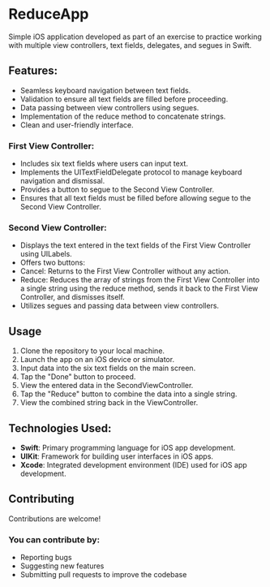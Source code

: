 # ReduceApp
Simple iOS application developed as part of an exercise to practice working with multiple view controllers, text fields, delegates, and segues in Swift. 

## Features:
- Seamless keyboard navigation between text fields.
- Validation to ensure all text fields are filled before proceeding.
- Data passing between view controllers using segues.
- Implementation of the reduce method to concatenate strings.
- Clean and user-friendly interface.

### First View Controller:
- Includes six text fields where users can input text.
- Implements the UITextFieldDelegate protocol to manage keyboard navigation and dismissal.
- Provides a button to segue to the Second View Controller.
- Ensures that all text fields must be filled before allowing segue to the Second View Controller.

### Second View Controller:
- Displays the text entered in the text fields of the First View Controller using UILabels.
- Offers two buttons:
- Cancel: Returns to the First View Controller without any action.
- Reduce: Reduces the array of strings from the First View Controller into a single string using the reduce method, sends it back to the First View Controller, and dismisses itself.
- Utilizes segues and passing data between view controllers.


## Usage
1. Clone the repository to your local machine.
2. Launch the app on an iOS device or simulator.
3. Input data into the six text fields on the main screen.
4. Tap the "Done" button to proceed.
5. View the entered data in the SecondViewController.
6. Tap the "Reduce" button to combine the data into a single string.
7. View the combined string back in the ViewController.


## Technologies Used:
- **Swift**: Primary programming language for iOS app development.
- **UIKit**: Framework for building user interfaces in iOS apps.
- **Xcode**: Integrated development environment (IDE) used for iOS app development.


## Contributing
Contributions are welcome! 

### You can contribute by:
-  Reporting bugs
-  Suggesting new features
-  Submitting pull requests to improve the codebase

